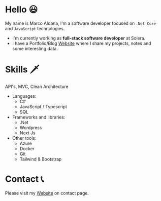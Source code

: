 <!--
**Marco-Aldana/marco-aldana** is a ✨ _special_ ✨ repository because its `README.md` (this file) appears on your GitHub profile.

Here are some ideas to get you started:

- 🔭 I’m currently working on ...
- 🌱 I’m currently learning ...
- 👯 I’m looking to collaborate on ...
- 🤔 I’m looking for help with ...
- 💬 Ask me about ...
- 📫 How to reach me: ...
- 😄 Pronouns: ...
- ⚡ Fun fact: ...
-->

# Hello 😃

My name is Marco Aldana,
I'm a software developer focused on `.Net Core` and `JavaScript` technologies.
* I'm currently working as **full-stack software developer** at Solera.
* I have a Portfolio/Blog [Website](https://marco-aldana.com) where I share my projects, notes and some interesting data.

# Skills 🗡️
API's, MVC, Clean Architecture
* Languages:
  * C#
  * JavaScript / Typescript
  * SQL
* Frameworks and libraries:
  * .Net
  * Wordpress
  * Next Js
* Other tools:
  * Azure
  * Docker
  * Git
  * Tailwind & Bootstrap
 
 # Contact 📞
 Please visit my [Website](https://marco-aldana.com) on contact page.




